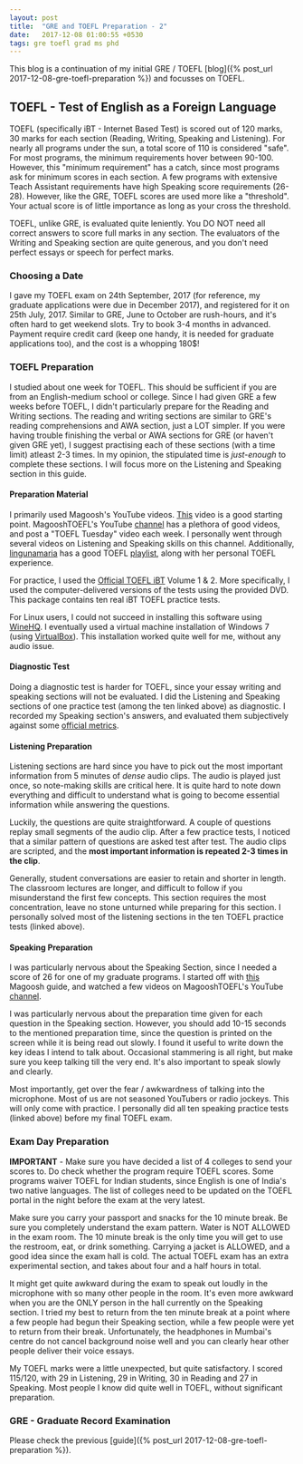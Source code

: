 ```yaml
---
layout: post
title:  "GRE and TOEFL Preparation - 2"
date:   2017-12-08 01:00:55 +0530
tags: gre toefl grad ms phd
---
```


This blog is a continuation of my initial GRE / TOEFL [blog]({% post_url 2017-12-08-gre-toefl-preparation %}) and focusses on TOEFL.

## TOEFL - Test of English as a Foreign Language

TOEFL (specifically iBT - Internet Based Test) is scored out of 120 marks, 30 marks for each section (Reading, Writing, Speaking and Listening). For nearly all programs under the sun, a total score of 110 is considered "safe". For most programs, the minimum requirements hover between 90-100. However, this "minimum requirement" has a catch, since most programs ask for minimum scores in each section. A few programs with extensive Teach Assistant requirements have high Speaking score requirements (26-28). However, like the GRE, TOEFL scores are used more like a "threshold". Your actual score is of little importance as long as your cross the threshold.

TOEFL, unlike GRE, is evaluated quite leniently. You DO NOT need all correct answers to score full marks in any section. The evaluators of the Writing and Speaking section are quite generous, and you don't need perfect essays or speech for perfect marks.

### Choosing a Date

I gave my TOEFL exam on 24th September, 2017 (for reference, my graduate applications were due in December 2017), and registered for it on 25th July, 2017. Similar to GRE, June to October are rush-hours, and it's often hard to get weekend slots. Try to book 3-4 months in advanced. Payment require credit card (keep one handy, it is needed for graduate applications too), and the cost is a whopping 180$!

### TOEFL Preparation

I studied about one week for TOEFL. This should be sufficient if you are from an English-medium school or college. Since I had given GRE a few weeks before TOEFL, I didn't particularly prepare for the Reading and Writing sections. The reading and writing sections are similar to GRE's reading comprehensions and AWA section, just a LOT simpler. If you were having trouble finishing the verbal or AWA sections for GRE (or haven't given GRE yet), I suggest practising each of these sections (with a time limit) atleast 2-3 times. In my opinion, the stipulated time is *just-enough* to complete these sections. I will focus more on the Listening and Speaking section in this guide.


#### Preparation Material

I primarily used Magoosh's YouTube videos. [This](https://www.youtube.com/watch?v=tPkfMf-FFW8) video is a good starting point. MagooshTOEFL's YouTube [channel](https://www.youtube.com/user/MagooshTOEFL/) has a plethora of good videos, and post a "TOEFL Tuesday" video each week. I personally went through several videos on Listening and Speaking skills on this channel. Additionally, [lingunamaria](https://www.youtube.com/channel/UCAQg09FkoobmLquNNoO4ulg/featured) has a good TOEFL [playlist](https://www.youtube.com/watch?v=Hw6PvrRiv20&list=PLoDjs_CkjI66XZ8sDqClffaFfEz4gEux3), along with her personal TOEFL experience.

For practice, I used the [Official TOEFL iBT](https://www.amazon.in/dp/9385880195/ref=pd_lpo_sbs_dp_ss_2?pf_rd_p=cd818f9c-142a-4b42-ad2c-f0421857aaf5&pf_rd_s=lpo-top-stripe&pf_rd_t=201&pf_rd_i=8175964936&pf_rd_m=A1VBAL9TL5WCBF&pf_rd_r=JKF239A8EWMX54DTKN10&pf_rd_r=JKF239A8EWMX54DTKN10&pf_rd_p=cd818f9c-142a-4b42-ad2c-f0421857aaf5) Volume 1 & 2. More specifically, I used the computer-delivered versions of the tests using the provided DVD. This package contains ten real iBT TOEFL practice tests.

For Linux users, I could not succeed in installing this software using [WineHQ](https://www.winehq.org/). I eventually used a virtual machine installation of Windows 7 (using [VirtualBox](https://www.virtualbox.org/)). This installation worked quite well for me, without any audio issue.

#### Diagnostic Test

Doing a diagnostic test is harder for TOEFL, since your essay writing and speaking sections will not be evaluated. I did the Listening and Speaking sections of one practice test (among the ten linked above) as diagnostic. I recorded my Speaking section's answers, and evaluated them subjectively against some [official metrics](https://www.ets.org/s/toefl/pdf/toefl_speaking_rubrics.pdf).

#### Listening Preparation

Listening sections are hard since you have to pick out the most important information from 5 minutes of *dense* audio clips. The audio is played just once, so note-making skills are critical here. It is quite hard to note down everything and difficult to understand what is going to become essential information while answering the questions.

Luckily, the questions are quite straightforward. A couple of questions replay small segments of the audio clip. After a few practice tests, I noticed that a similar pattern of questions are asked test after test. The audio clips are scripted, and the **most important information is repeated 2-3 times in the clip**.

Generally, student conversations are easier to retain and shorter in length. The classroom lectures are longer, and difficult to follow if you misunderstand the first few concepts. This section requires the most concentration, leave no stone unturned while preparing for this section. I personally solved most of the listening sections in the ten TOEFL practice tests (linked above).

#### Speaking Preparation

I was particularly nervous about the Speaking Section, since I needed a score of 26 for one of my graduate programs. I started off with [this](https://magoosh.com/toefl/2017/toefl-speaking/) Magoosh guide, and watched a few videos on MagooshTOEFL's YouTube [channel](https://www.youtube.com/user/MagooshTOEFL/).

I was particularly nervous about the preparation time given for each question in the Speaking section. However, you should add 10-15 seconds to the mentioned preparation time, since the question is printed on the screen while it is being read out slowly. I found it useful to write down the key ideas I intend to talk about. Occasional stammering is all right, but make sure you keep talking till the very end. It's also important to speak slowly and clearly.

Most importantly, get over the fear / awkwardness of talking into the microphone. Most of us are not seasoned YouTubers or radio jockeys. This will only come with practice. I personally did all ten speaking practice tests (linked above) before my final TOEFL exam.


### Exam Day Preparation

**IMPORTANT** - Make sure you have decided a list of 4 colleges to send your scores to. Do check whether the program require TOEFL scores. Some programs waiver TOEFL for Indian students, since English is one of India's two native languages. The list of colleges need to be updated on the TOEFL portal in the night before the exam at the very latest.

Make sure you carry your passport and snacks for the 10 minute break. Be sure you completely understand the exam pattern. Water is NOT ALLOWED in the exam room. The 10 minute break is the only time you will get to use the restroom, eat, or drink something. Carrying a jacket is ALLOWED, and a good idea since the exam hall is cold. The actual TOEFL exam has an extra experimental section, and takes about four and a half hours in total.

It might get quite awkward during the exam to speak out loudly in the microphone with so many other people in the room. It's even more awkward when you are the ONLY person in the hall currently on the Speaking section. I tried my best to return from the ten minute break at a point where a few people had begun their Speaking section, while a few people were yet to return from their break. Unfortunately, the headphones in Mumbai's centre do not cancel background noise well and you can clearly hear other people deliver their voice essays.

My TOEFL marks were a little unexpected, but quite satisfactory. I scored 115/120, with 29 in Listening, 29 in Writing, 30 in Reading and 27 in Speaking. Most people I know did quite well in TOEFL, without significant preparation.

### GRE - Graduate Record Examination

Please check the previous [guide]({% post_url 2017-12-08-gre-toefl-preparation %}).
